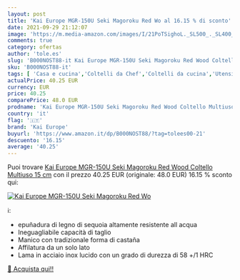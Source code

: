 ```yaml
---
layout: post
title: 'Kai Europe MGR-150U Seki Magoroku Red Wo al 16.15 % di sconto'
date: 2021-09-29 21:12:07
image: 'https://m.media-amazon.com/images/I/21PoTSighoL._SL500_._SL400_.jpg'
comments: true
category: ofertas
author: 'tole.es'
slug: 'B000NOST88-it Kai Europe MGR-150U Seki Magoroku Red Wood Coltello...'
sku: 'B000NOST88-it'
tags: [ 'Casa e cucina','Coltelli da Chef','Coltelli da cucina','Utensili da cucina','kai europe', ]
actualPrice: 40.25 EUR
currency: EUR
price: 40.25
comparePrice: 48.0 EUR
prodname: 'Kai Europe MGR-150U Seki Magoroku Red Wood Coltello Multiuso  15 cm'
country: 'it'
flag: '🇮🇹'
brand: 'Kai Europe'
buyurl: 'https://www.amazon.it/dp/B000NOST88/?tag=tolees00-21'
descuento: '16.15'
average: '40.25'
---
```


Puoi trovare [Kai Europe MGR-150U Seki Magoroku Red Wood Coltello Multiuso  15 cm](https://www.amazon.it/dp/B000NOST88/?tag=tolees00-21) con il prezzo 40.25 EUR (originale: 48.0 EUR) 16.15 % sconto qui:

[![Kai Europe MGR-150U Seki Magoroku Red Wo](https://m.media-amazon.com/images/I/21PoTSighoL._SL500_._SL400_.jpg)](https://www.amazon.it/dp/B000NOST88/?tag=tolees00-21)

ℹ️:

- epuñadura di legno di sequoia altamente resistente all acqua
- Ineguagliabile capacità di taglio
- Manico con tradizionale forma di castaña
- Affilatura da un solo lato
- Lama in acciaio inox lucido con un grado di durezza di 58 +/1 HRC

[🛒 Acquista qui!!](https://www.amazon.it/dp/B000NOST88/?tag=tolees00-21)
